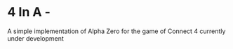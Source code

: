 # 4 In A -
A simple implementation of Alpha Zero for the game of Connect 4 currently under development